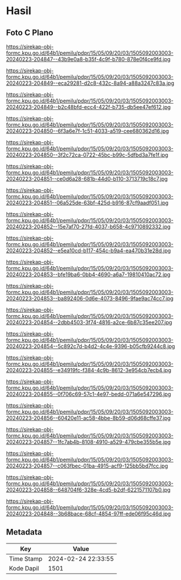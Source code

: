 # Hasil

## Foto C Plano

https://sirekap-obj-formc.kpu.go.id/64b1/pemilu/pdpr/15/05/09/20/03/1505092003003-20240223-204847--43b9e0a8-b35f-4c9f-b780-878e0f4ce9fd.jpg

https://sirekap-obj-formc.kpu.go.id/64b1/pemilu/pdpr/15/05/09/20/03/1505092003003-20240223-204849--eca29281-d2c8-432c-8a94-a88a3247c83a.jpg

https://sirekap-obj-formc.kpu.go.id/64b1/pemilu/pdpr/15/05/09/20/03/1505092003003-20240223-204849--b2c48bfd-ecc4-422f-b735-db5ee47ef612.jpg

https://sirekap-obj-formc.kpu.go.id/64b1/pemilu/pdpr/15/05/09/20/03/1505092003003-20240223-204850--6f3a6e7f-1c51-4033-a519-cee680362d16.jpg

https://sirekap-obj-formc.kpu.go.id/64b1/pemilu/pdpr/15/05/09/20/03/1505092003003-20240223-204850--3f2c72ca-0722-45bc-b99c-5dfbd3a7fe1f.jpg

https://sirekap-obj-formc.kpu.go.id/64b1/pemilu/pdpr/15/05/09/20/03/1505092003003-20240223-204851--ce0d6a28-681b-44d0-b110-3713719c18c7.jpg

https://sirekap-obj-formc.kpu.go.id/64b1/pemilu/pdpr/15/05/09/20/03/1505092003003-20240223-204851--06a525de-63bf-425d-b916-87cf9aadf051.jpg

https://sirekap-obj-formc.kpu.go.id/64b1/pemilu/pdpr/15/05/09/20/03/1505092003003-20240223-204852--15e7af70-27fd-4037-b658-4c9710892332.jpg

https://sirekap-obj-formc.kpu.go.id/64b1/pemilu/pdpr/15/05/09/20/03/1505092003003-20240223-204852--e5ea10cd-b117-454c-b9a4-ea470b31e28d.jpg

https://sirekap-obj-formc.kpu.go.id/64b1/pemilu/pdpr/15/05/09/20/03/1505092003003-20240223-204853--bfe19ba6-0bb4-4690-a6a7-19810410ac72.jpg

https://sirekap-obj-formc.kpu.go.id/64b1/pemilu/pdpr/15/05/09/20/03/1505092003003-20240223-204853--ba892406-0d6e-4073-8496-9fae9ac74cc7.jpg

https://sirekap-obj-formc.kpu.go.id/64b1/pemilu/pdpr/15/05/09/20/03/1505092003003-20240223-204854--2dbb4503-3f74-4816-a2ce-6b87c35ee207.jpg

https://sirekap-obj-formc.kpu.go.id/64b1/pemilu/pdpr/15/05/09/20/03/1505092003003-20240223-204854--5c892c7d-b4d2-4c4e-9396-b05cfb9244c8.jpg

https://sirekap-obj-formc.kpu.go.id/64b1/pemilu/pdpr/15/05/09/20/03/1505092003003-20240223-204855--e34919fc-f384-4c9b-8612-3e954cb7ecb4.jpg

https://sirekap-obj-formc.kpu.go.id/64b1/pemilu/pdpr/15/05/09/20/03/1505092003003-20240223-204855--0f706c69-57c1-4e97-bedd-071a6e547296.jpg

https://sirekap-obj-formc.kpu.go.id/64b1/pemilu/pdpr/15/05/09/20/03/1505092003003-20240223-204856--60420e11-ac58-4bbe-8b59-d06d68cffe37.jpg

https://sirekap-obj-formc.kpu.go.id/64b1/pemilu/pdpr/15/05/09/20/03/1505092003003-20240223-204857--1fc7ab4b-8108-4910-a529-479cbe355b5e.jpg

https://sirekap-obj-formc.kpu.go.id/64b1/pemilu/pdpr/15/05/09/20/03/1505092003003-20240223-204857--c063fbec-01ba-4915-acf9-125bb5bd7fcc.jpg

https://sirekap-obj-formc.kpu.go.id/64b1/pemilu/pdpr/15/05/09/20/03/1505092003003-20240223-204858--648704f6-328e-4cd5-b2df-6221571107b0.jpg

https://sirekap-obj-formc.kpu.go.id/64b1/pemilu/pdpr/15/05/09/20/03/1505092003003-20240223-204848--3b68bace-68cf-4854-97ff-ede06f95c46d.jpg


## Metadata

| Key        | Value               |
| ---------- | ------------------- |
| Time Stamp | 2024-02-24 22:33:55 |
| Kode Dapil | 1501                |



